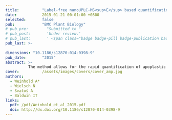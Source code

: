 ```yaml
---
title:          "Label-free nanoUPLC-MS<sup>E</sup> based quantification of antimicrobial peptides from the leaf apoplast of <em>Nicotiana attenuata</em>"
date:           2015-01-21 00:01:00 +0800
selected:       false
pub:            "BMC Plant Biology"
# pub_pre:        "Submitted to "
# pub_post:       'Under review.'
# pub_last:       ' <span class="badge badge-pill badge-publication badge-success">Spotlight</span>'
pub_last: >- 
             
dimensions: "10.1186/s12870-014-0398-9"
pub_date:       "2015"
abstract: >-
          The method allows for the rapid quantification of apoplastic peptides without time-consuming purification or chromatographic steps and can be easily adapted to other plant species.
cover:          /assets/images/covers/cover_amp.jpg
authors:
  - Weinhold A*
  - Wielsch N
  - Svatoš A
  - Baldwin IT
links:
  pdf: /pdf/Weinhold_et_al_2015.pdf
  doi: http://dx.doi.org/10.1186/s12870-014-0398-9
---
```


